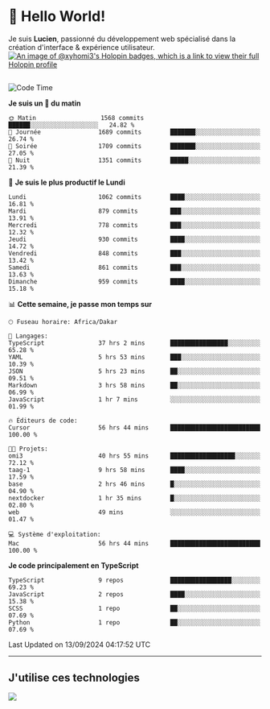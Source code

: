 # 👋 Hello World!

Je suis **Lucien**, passionné du développement web spécialisé dans la création d'interface & expérience utilisateur.
[![An image of @xyhomi3's Holopin badges, which is a link to view their full Holopin profile](https://holopin.me/xyhomi3)](https://holopin.io/@xyhomi3)

##

<!--START_SECTION:waka-->
![Code Time](http://img.shields.io/badge/Code%20Time-2%2C030%20hrs%2047%20mins-blue)

**Je suis un 🐤 du matin** 

```text
🌞 Matin                  1568 commits        ██████░░░░░░░░░░░░░░░░░░░   24.82 % 
🌆 Journée                1689 commits        ███████░░░░░░░░░░░░░░░░░░   26.74 % 
🌃 Soirée                 1709 commits        ███████░░░░░░░░░░░░░░░░░░   27.05 % 
🌙 Nuit                   1351 commits        █████░░░░░░░░░░░░░░░░░░░░   21.39 % 
```
📅 **Je suis le plus productif le Lundi** 

```text
Lundi                    1062 commits        ████░░░░░░░░░░░░░░░░░░░░░   16.81 % 
Mardi                    879 commits         ███░░░░░░░░░░░░░░░░░░░░░░   13.91 % 
Mercredi                 778 commits         ███░░░░░░░░░░░░░░░░░░░░░░   12.32 % 
Jeudi                    930 commits         ████░░░░░░░░░░░░░░░░░░░░░   14.72 % 
Vendredi                 848 commits         ███░░░░░░░░░░░░░░░░░░░░░░   13.42 % 
Samedi                   861 commits         ███░░░░░░░░░░░░░░░░░░░░░░   13.63 % 
Dimanche                 959 commits         ████░░░░░░░░░░░░░░░░░░░░░   15.18 % 
```


📊 **Cette semaine, je passe mon temps sur** 

```text
🕑︎ Fuseau horaire: Africa/Dakar

💬 Langages: 
TypeScript               37 hrs 2 mins       ████████████████░░░░░░░░░   65.28 % 
YAML                     5 hrs 53 mins       ███░░░░░░░░░░░░░░░░░░░░░░   10.39 % 
JSON                     5 hrs 23 mins       ██░░░░░░░░░░░░░░░░░░░░░░░   09.51 % 
Markdown                 3 hrs 58 mins       ██░░░░░░░░░░░░░░░░░░░░░░░   06.99 % 
JavaScript               1 hr 7 mins         ░░░░░░░░░░░░░░░░░░░░░░░░░   01.99 % 

🔥 Éditeurs de code: 
Cursor                   56 hrs 44 mins      █████████████████████████   100.00 % 

🐱‍💻 Projets: 
omi3                     40 hrs 55 mins      ██████████████████░░░░░░░   72.12 % 
taag-1                   9 hrs 58 mins       ████░░░░░░░░░░░░░░░░░░░░░   17.59 % 
base                     2 hrs 46 mins       █░░░░░░░░░░░░░░░░░░░░░░░░   04.90 % 
nextdocker               1 hr 35 mins        █░░░░░░░░░░░░░░░░░░░░░░░░   02.80 % 
web                      49 mins             ░░░░░░░░░░░░░░░░░░░░░░░░░   01.47 % 

💻 Système d'exploitation: 
Mac                      56 hrs 44 mins      █████████████████████████   100.00 % 
```

**Je code principalement en TypeScript** 

```text
TypeScript               9 repos             █████████████████░░░░░░░░   69.23 % 
JavaScript               2 repos             ████░░░░░░░░░░░░░░░░░░░░░   15.38 % 
SCSS                     1 repo              ██░░░░░░░░░░░░░░░░░░░░░░░   07.69 % 
Python                   1 repo              ██░░░░░░░░░░░░░░░░░░░░░░░   07.69 % 
```




 Last Updated on 13/09/2024 04:17:52 UTC
<!--END_SECTION:waka-->
---

## J'utilise ces technologies

<p align="left">
  <a href="https://skillicons.dev">
    <img src="https://skillicons.dev/icons?i=ts,js,md,scss,tailwind,react,docker,express,astro,vite,nextjs,vercel,figma,ableton" />
  </a>
</p>

